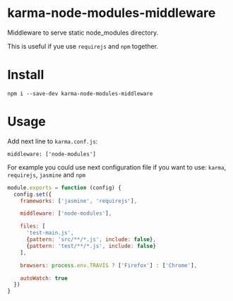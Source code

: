 # karma-node-modules-middleware

Middleware to serve static node_modules directory.
 
This is useful if yue use `requirejs` and `npm` together.

# Install

```
npm i --save-dev karma-node-modules-middleware
```

# Usage

Add next line to `karma.conf.js`:

```
middleware: ['node-modules']
```

For example you could use next configuration file if you want to use: `karma`, `requirejs`, `jasmine` and `npm`

```js
module.exports = function (config) {
  config.set({
    frameworks: ['jasmine', 'requirejs'],

    middleware: ['node-modules'],

    files: [
      'test-main.js',
      {pattern: 'src/**/*.js', include: false},
      {pattern: 'test/**/*.js', include: false}
    ],

    browsers: process.env.TRAVIS ? ['Firefox'] : ['Chrome'],

    autoWatch: true
  })
}
```
